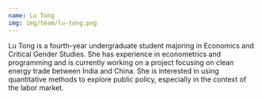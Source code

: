 ```yaml
---
name: Lu Tong
img: img/team/lu-tong.png
---
```


Lu Tong is a fourth-year undergraduate student majoring in Economics and Critical Gender Studies. She has experience in econometrics and programming and is currently working on a project focusing on clean energy trade between India and China. She is interested in using quantitative methods to explore public policy, especially in the context of the labor market.

